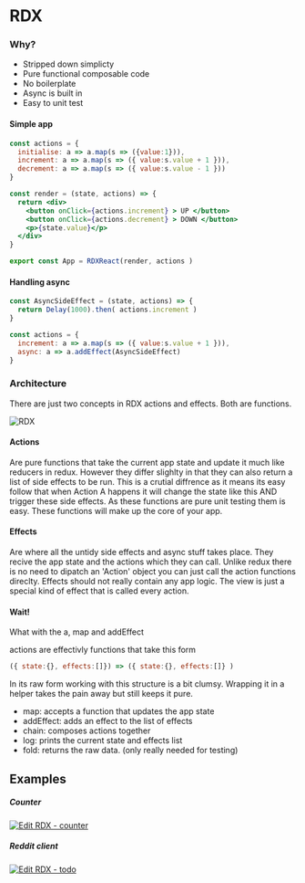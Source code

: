 # RDX 

### Why?

* Stripped down simplicty
* Pure functional composable code
* No boilerplate
* Async is built in
* Easy to unit test

#### Simple app

```jsx
const actions = {
  initialise: a => a.map(s => ({value:1})),
  increment: a => a.map(s => ({ value:s.value + 1 })),
  decrement: a => a.map(s => ({ value:s.value - 1 }))
}

const render = (state, actions) => {
  return <div>
    <button onClick={actions.increment} > UP </button>
    <button onClick={actions.decrement} > DOWN </button>
    <p>{state.value}</p> 
  </div>
}

export const App = RDXReact(render, actions )
```

#### Handling async

```jsx
const AsyncSideEffect = (state, actions) => {
  return Delay(1000).then( actions.increment )
}

const actions = {
  increment: a => a.map(s => ({ value:s.value + 1 })),
  async: a => a.addEffect(AsyncSideEffect)
}
```

### Architecture

There are just two concepts in RDX actions and effects. Both are functions.

![RDX](http://i.imgur.com/Ibyvi6A.png?3)

#### Actions

Are pure functions that take the current app state and update it much like reducers in redux. However they differ slighlty in that they can also return a list of side effects to be run. This is a crutial diffrence as it means its easy follow that when Action A happens it will change the state like this AND trigger these side effects. As these functions are pure unit testing them is easy. These functions will make up the core of your app.

#### Effects

Are where all the untidy side effects and async stuff takes place. They recive the app state and the actions which they can call. Unlike redux there is no need to dipatch an 'Action' object you can just call the action functions direclty. Effects should not really contain any app logic. The view is just a special kind of effect that is called every action.

#### Wait! 

What with the a, map and addEffect

actions are effectivly functions that take this form

```javascript
({ state:{}, effects:[]}) => ({ state:{}, effects:[]} )
```

In its raw form working with this structure is a bit clumsy. Wrapping it in a helper takes the pain away but still keeps it pure. 

- map: accepts a function that updates the app state
- addEffect: adds an effect to the list of effects
- chain: composes actions together
- log: prints the current state and effects list
- fold: returns the raw data. (only really needed for testing)




## Examples

##### Counter 
[![Edit RDX - counter](https://codesandbox.io/static/img/play-codesandbox.svg)](https://codesandbox.io/s/mw7m43Nk3)

##### Reddit client 
[![Edit RDX - todo](https://codesandbox.io/static/img/play-codesandbox.svg)](https://codesandbox.io/s/L9jl809yp)

